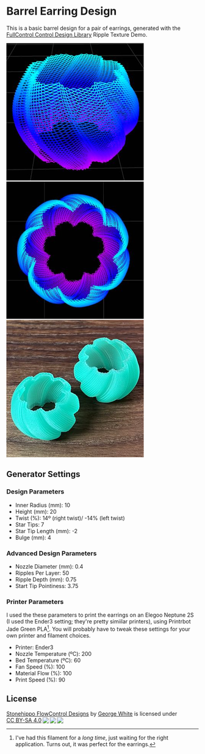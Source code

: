 # Barrel Earring Design

This is a basic barrel design for a pair of earrings, generated with the [FullControl Control Design Library](https://fullcontrol.xyz/#/models) Ripple Texture Demo.

![Perspective view of the earring design](images/earring_perspective.jpg)
![Earring from the top](images/earring_top_down.jpg)
![Printed copies of the earrings](images/earrings_printed.jpg)

## Generator Settings

### Design Parameters

- Inner Radius (mm): 10
- Height (mm): 20
- Twist (%): 14º (right twist)/ -14% (left twist)
- Star Tips: 7
- Star Tip Length (mm): -2
- Bulge (mm): 4

### Advanced Design Parameters

- Nozzle Diameter (mm): 0.4
- Ripples Per Layer: 50
- Ripple Depth (mm): 0.75
- Start Tip Pointiness: 3.75

### Printer Parameters

I used the these parameters to print the earrings on an Elegoo Neptune 2S (I used the Ender3 setting; they're pretty simiilar printers), using Printrbot Jade Green PLA[^1]. You will probably have to tweak these settings for your own printer and filament choices.

- Printer: Ender3 
- Nozzle Temperature (ºC): 200
- Bed Temperature (ºC): 60
- Fan Speed (%): 100
- Material Flow (%): 100
- Print Speed (%): 90

[^1]: I've had this filament for a _long time_, just waiting for the right application. Turns out, it was perfect for the earrings.

## License

<p xmlns:cc="http://creativecommons.org/ns#" xmlns:dct="http://purl.org/dc/terms/"><a property="dct:title" rel="cc:attributionURL" href="https://github.com/stonehipppo/fullcontrolxyz-designs">Stonehippo FlowControl Designs</a> by <a rel="cc:attributionURL dct:creator" property="cc:attributionName" href="https://stonehippo.com">George White</a> is licensed under <a href="http://creativecommons.org/licenses/by-sa/4.0/?ref=chooser-v1" target="_blank" rel="license noopener noreferrer" style="display:inline-block;">CC BY-SA 4.0<img style="height:22px!important;margin-left:3px;vertical-align:text-bottom;" src="https://mirrors.creativecommons.org/presskit/icons/cc.svg?ref=chooser-v1"><img style="height:22px!important;margin-left:3px;vertical-align:text-bottom;" src="https://mirrors.creativecommons.org/presskit/icons/by.svg?ref=chooser-v1"><img style="height:22px!important;margin-left:3px;vertical-align:text-bottom;" src="https://mirrors.creativecommons.org/presskit/icons/sa.svg?ref=chooser-v1"></a></p>